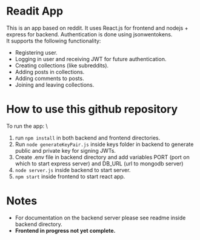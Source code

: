 # Readit App

This is an app based on reddit. It uses React.js for frontend and nodejs + express for backend. Authentication is done using jsonwentokens. \
It supports the following functionality:

- Registering user.
- Logging in user and receiving JWT for future authentication.
- Creating collections (like subreddits).
- Adding posts in collections.
- Adding comments to posts.
- Joining and leaving collections.

# How to use this github repository

To run the app: \

1. run `npm install` in both backend and frontend directories.
2. Run `node generateKeyPair.js` inside keys folder in backend to generate public and private key for signing JWTs.
3. Create .env file in backend directory and add variables PORT (port on which to start express server) and DB_URL (url to mongodb server)
4. `node server.js` inside backend to start server.
5. `npm start` inside frontend to start react app.

# Notes

- For documentation on the backend server please see readme inside backend directory.
- **Frontend in progress not yet complete.**
